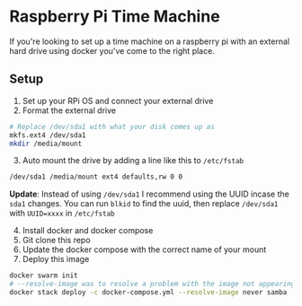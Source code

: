 # Raspberry Pi Time Machine

If you're looking to set up a time machine on a raspberry pi with an external hard drive using docker you've come to the right place.

## Setup

1. Set up your RPi OS and connect your external drive
2. Format the external drive

```sh
# Replace /dev/sda1 with what your disk comes up as
mkfs.ext4 /dev/sda1
mkdir /media/mount
```

3. Auto mount the drive by adding a line like this to `/etc/fstab`

```sh
/dev/sda1 /media/mount ext4 defaults,rw 0 0
```

**Update**: Instead of using `/dev/sda1` I recommend using the UUID incase the `sda1` changes.  You can run `blkid` to find the uuid, then replace `/dev/sda1` with `UUID=xxxx` in `/etc/fstab`

4. Install docker and docker compose
5. Git clone this repo
6. Update the docker compose with the correct name of your mount
7. Deploy this image

```sh
docker swarm init
# --resolve-image was to resolve a problem with the image not appearing to be the right architecture
docker stack deploy -c docker-compose.yml --resolve-image never samba
```
